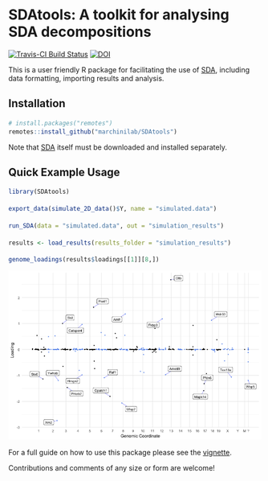 # SDAtools: A toolkit for analysing SDA decompositions
[![Travis-CI Build Status](https://travis-ci.org/marchinilab/SDAtools.svg?branch=master)](https://travis-ci.org/marchinilab/SDAtools)
[![DOI](https://zenodo.org/badge/88798715.svg)](https://zenodo.org/badge/latestdoi/88798715)

This is a user friendly R package for facilitating the use of [SDA](https://jmarchini.org/sda/), including data formatting, importing results and analysis.

## Installation

```R
# install.packages("remotes")
remotes::install_github("marchinilab/SDAtools")
```
Note that [SDA](https://jmarchini.org/sda/) itself must be downloaded and installed separately.

## Quick Example Usage
```R
library(SDAtools)

export_data(simulate_2D_data()$Y, name = "simulated.data")

run_SDA(data = "simulated.data", out = "simulation_results")

results <- load_results(results_folder = "simulation_results")

genome_loadings(results$loadings[[1]][8,])
```

![](vignettes/vignette_files/figure-gfm/manhatten-1.png)<!-- -->

For a full guide on how to use this package please see the [vignette](vignettes/vignette.md).

Contributions and comments of any size or form are welcome!
